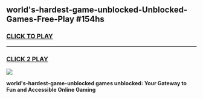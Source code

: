 
## world's-hardest-game-unblocked-Unblocked-Games-Free-Play #154hs
<h3>
<a href="https://us.freeplayer.one?title=world's-hardest-game-unblocked&ref=9M">CLICK TO PLAY</a></h3>
<hr>

<h3>
<a href="https://us.freeplayer.one?title=world's-hardest-game-unblocked&ref=9M">CLICK 2 PLAY</a>
  
</h3>

<a href="https://us.freeplayer.one?title=world's-hardest-game-unblocked&ref=9M"><img src="https://clearcache.store/games.png"></a>


**world's-hardest-game-unblocked games unblocked: Your Gateway to Fun and Accessible Online Gaming**

